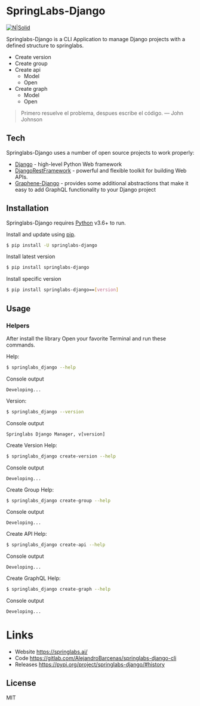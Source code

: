 # SpringLabs-Django

[![N|Solid](https://media-exp1.licdn.com/dms/image/C510BAQFwuqeqniHBZA/company-logo_200_200/0?e=2159024400&v=beta&t=6NzQE2q0ajsrE0Sqk3wwduccebQ1GltG4_6FCIeVUrY)](https://springlabs.ai)

Springlabs-Django is a CLI Application to manage Django projects with a defined structure to springlabs.
  - Create version
  - Create group
  - Create api
    - Model
    - Open
  - Create graph
    - Model
    - Open

> Primero resuelve el problema,
> despues escribe el código.  — John Johnson

## Tech

Springlabs-Django uses a number of open source projects to work properly:
* [Django] - high-level Python Web framework
* [DjangoRestFramework] - powerful and flexible toolkit for building Web APIs.
* [Graphene-Django] - provides some additional abstractions that make it easy to add GraphQL functionality to your Django project

## Installation

Springlabs-Django requires [Python](https://www.python.org/downloads/release/python-3611/) v3.6+ to run.

Install and update using [pip](https://pip.pypa.io/en/stable/quickstart/).

```sh
$ pip install -U springlabs-django
```
Install latest version
```sh
$ pip install springlabs-django
```
Install specific version
```sh
$ pip install springlabs-django==[version]
```
## Usage
### Helpers
After install the library
Open your favorite Terminal and run these commands.

Help:
```sh
$ springlabs_django --help
```
Console output
~~~
Developing...
~~~
Version:
```sh
$ springlabs_django --version
```
Console output
~~~
Springlabs Django Manager, v[version]
~~~
Create Version Help:
```sh
$ springlabs_django create-version --help
```
Console output
~~~
Developing...
~~~
Create Group Help:
```sh
$ springlabs_django create-group --help
```
Console output
~~~
Developing...
~~~
Create API Help:
```sh
$ springlabs_django create-api --help
```
Console output
~~~
Developing...
~~~
Create GraphQL Help:
```sh
$ springlabs_django create-graph --help
```
Console output
~~~
Developing...
~~~

# Links
- Website https://springlabs.ai/
- Code https://gitlab.com/AlejandroBarcenas/springlabs-django-cli
- Releases https://pypi.org/project/springlabs-django/#history

License
----
MIT

[//]: # (These are reference links used in the body of this note and get stripped out when the markdown processor does its job. There is no need to format nicely because it shouldn't be seen. Thanks SO - http://stackoverflow.com/questions/4823468/store-comments-in-markdown-syntax)
   [Django]: <https://www.djangoproject.com/>
   [DjangoRestFramework]: <https://www.django-rest-framework.org/>
   [Graphene-Django]: <https://docs.graphene-python.org/projects/django/en/latest/>
   [Python]: <https://www.python.org/downloads/release/python-3611/>
